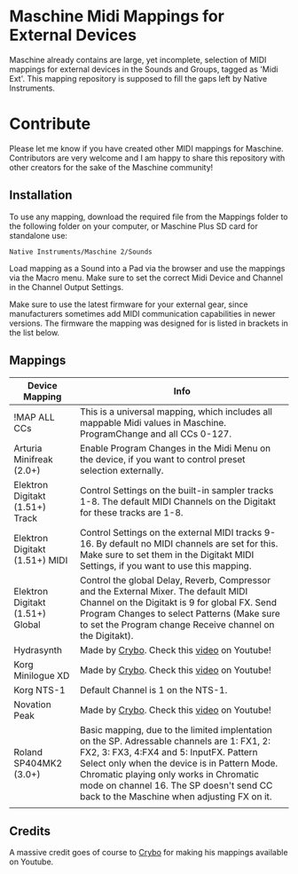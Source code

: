 # Maschine Midi Mappings for External Devices

Maschine already contains are large, yet incomplete, selection of MIDI mappings for external devices in the Sounds and Groups, tagged as 'Midi Ext'. This mapping repository is supposed to fill the gaps left by Native Instruments.

# Contribute

Please let me know if you have created other MIDI mappings for Maschine. Contributors are very welcome and I am happy to share this repository with other creators for the sake of the Maschine community!

## Installation

To use any mapping, download the required file from the Mappings folder to the following folder on your computer, or Maschine Plus SD card for standalone use:

`Native Instruments/Maschine 2/Sounds`

Load mapping as a Sound into a Pad via the browser and use the mappings via the Macro menu. Make sure to set the correct Midi Device and Channel in the Channel Output Settings.

Make sure to use the latest firmware for your external gear, since manufacturers sometimes add MIDI communication capabilities in newer versions. The firmware the mapping was designed for is listed in brackets in the list below.

## Mappings

| Device Mapping                   | Info                                                                                                                                                                                                                                                                                                                       |
| -------------------------------- | -------------------------------------------------------------------------------------------------------------------------------------------------------------------------------------------------------------------------------------------------------------------------------------------------------------------------- |
| !MAP ALL CCs                     | This is a universal mapping, which includes all mappable Midi values in Maschine. ProgramChange and all CCs 0-127.                                                                                                                                                                                                         |
| Arturia Minifreak (2.0+)         | Enable Program Changes in the Midi Menu on the device, if you want to control preset selection externally.                                                                                                                                                                                                                 |
| Elektron Digitakt (1.51+) Track  | Control Settings on the built-in sampler tracks 1-8. The default MIDI Channels on the Digitakt for these tracks are 1-8.                                                                                                                                                                                                   |
| Elektron Digitakt (1.51+) MIDI   | Control Settings on the external MIDI tracks 9-16. By default no MIDI channels are set for this. Make sure to set them in the Digitakt MIDI Settings, if you want to use this mapping.                                                                                                                                     |
| Elektron Digitakt (1.51+) Global | Control the global Delay, Reverb, Compressor and the External Mixer. The default MIDI Channel on the Digitakt is 9 for global FX. Send Program Changes to select Patterns (Make sure to set the Program change Receive channel on the Digitakt).                                                                           |
| Hydrasynth                       | Made by [Crybo](https://www.youtube.com/@crybo). Check this [video](https://www.youtube.com/watch?v=BRC1RV1-Bgw) on Youtube!                                                                                                                                                                                               |
| Korg Minilogue XD                | Made by [Crybo](https://www.youtube.com/@crybo). Check this [video](https://www.youtube.com/watch?v=iT-_8rAE6-A) on Youtube!                                                                                                                                                                                               |
| Korg NTS-1                       | Default Channel is 1 on the NTS-1.                                                                                                                                                                                                                                                                                         |
| Novation Peak                    | Made by [Crybo](https://www.youtube.com/@crybo). Check this [video](https://www.youtube.com/watch?v=6yqgPkWPHl4) on Youtube!                                                                                                                                                                                               |
| Roland SP404MK2 (3.0+)           | Basic mapping, due to the limited implentation on the SP. Adressable channels are 1: FX1, 2: FX2, 3: FX3, 4:FX4 and 5: InputFX. Pattern Select only when the device is in Pattern Mode. Chromatic playing only works in Chromatic mode on channel 16. The SP doesn't send CC back to the Maschine when adjusting FX on it. |
|                                  |                                                                                                                                                                                                                                                                                                                            |

## Credits

A massive credit goes of course to [Crybo](https://www.youtube.com/@crybo) for making his mappings available on Youtube.
